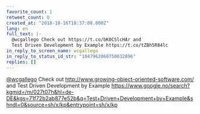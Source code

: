 ```yaml
---
favorite_count: 1
retweet_count: 0
created_at: "2018-10-16T18:37:08.000Z"
lang: en
full_text: |-
  @wcgallego Check out https://t.co/bK0CSlcHAr and
  Test Driven Development by Example https://t.co/tZBh5R84lc
in_reply_to_screen_name: wcgallego
in_reply_to_status_id_str: "1047962060750032896"
replies: []
---
```


[@wcgallego](https://twitter.com/wcgallego) Check out
<http://www.growing-object-oriented-software.com/> and Test Driven Development
by Example
<https://www.google.no/search?kgmid=/m/027t07h&hl=de-DE&kgs=71f72b2ab877e52b&q=Test+Driven+Development+by+Example&shndl=0&source=sh/x/kp&entrypoint=sh/x/kp>
